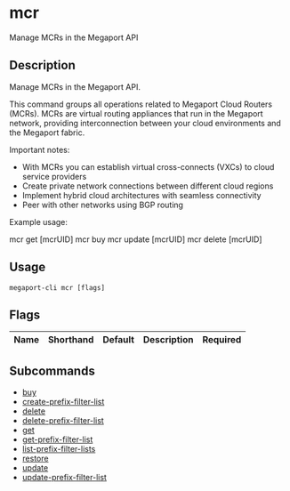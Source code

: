 # mcr

Manage MCRs in the Megaport API

## Description

Manage MCRs in the Megaport API.

This command groups all operations related to Megaport Cloud Routers (MCRs). MCRs are virtual routing appliances that run in the Megaport network, providing interconnection between your cloud environments and the Megaport fabric.

Important notes:
- With MCRs you can establish virtual cross-connects (VXCs) to cloud service providers
- Create private network connections between different cloud regions
- Implement hybrid cloud architectures with seamless connectivity
- Peer with other networks using BGP routing

Example usage:

mcr get [mcrUID]
mcr buy
mcr update [mcrUID]
mcr delete [mcrUID]



## Usage

```
megaport-cli mcr [flags]
```







## Flags

| Name | Shorthand | Default | Description | Required |
|------|-----------|---------|-------------|----------|


## Subcommands

* [buy](megaport-cli_mcr_buy.md)
* [create-prefix-filter-list](megaport-cli_mcr_create-prefix-filter-list.md)
* [delete](megaport-cli_mcr_delete.md)
* [delete-prefix-filter-list](megaport-cli_mcr_delete-prefix-filter-list.md)
* [get](megaport-cli_mcr_get.md)
* [get-prefix-filter-list](megaport-cli_mcr_get-prefix-filter-list.md)
* [list-prefix-filter-lists](megaport-cli_mcr_list-prefix-filter-lists.md)
* [restore](megaport-cli_mcr_restore.md)
* [update](megaport-cli_mcr_update.md)
* [update-prefix-filter-list](megaport-cli_mcr_update-prefix-filter-list.md)

